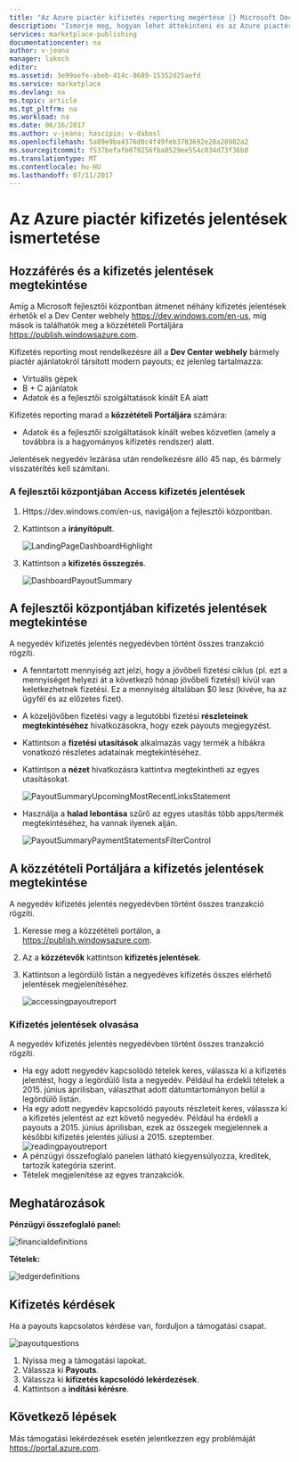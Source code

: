```yaml
---
title: "Az Azure piactér kifizetés reporting megértése |} Microsoft Docs"
description: "Ismerje meg, hogyan lehet áttekinteni és az Azure piactér kifizetés jelentés betöltési."
services: marketplace-publishing
documentationcenter: na
author: v-jeana
manager: lakoch
editor: 
ms.assetid: 3e99aefe-abeb-414c-8689-15352d25aefd
ms.service: marketplace
ms.devlang: na
ms.topic: article
ms.tgt_pltfrm: na
ms.workload: na
ms.date: 06/16/2017
ms.author: v-jeana; hascipio; v-dabosl
ms.openlocfilehash: 5a89e9ba4376d0c4f49feb3783692e28a28902a2
ms.sourcegitcommit: f537befafb079256fba0529ee554c034d73f36b0
ms.translationtype: MT
ms.contentlocale: hu-HU
ms.lasthandoff: 07/11/2017
---
```

# <a name="understand-your-azure-marketplace-payout-reports"></a>Az Azure piactér kifizetés jelentések ismertetése
## <a name="access-and-view-your-payout-reports"></a>Hozzáférés és a kifizetés jelentések megtekintése
Amíg a Microsoft fejlesztői központban átmenet néhány kifizetés jelentések érhetők el a Dev Center webhely https://dev.windows.com/en-us, míg mások is találhatók meg a közzétételi Portáljára https://publish.windowsazure.com.

Kifizetés reporting most rendelkezésre áll a **Dev Center webhely** bármely piactér ajánlatokról társított modern payouts; ez jelenleg tartalmazza:

* Virtuális gépek
* B + C ajánlatok
* Adatok és a fejlesztői szolgáltatások kínált EA alatt

Kifizetés reporting marad a **közzétételi Portáljára** számára:

* Adatok és a fejlesztői szolgáltatások kínált webes közvetlen (amely a továbbra is a hagyományos kifizetés rendszer) alatt.

Jelentések negyedév lezárása után rendelkezésre álló 45 nap, és bármely visszatérítés kell számítani.

### <a name="access-payout-reports-in-dev-center"></a>A fejlesztői központjában Access kifizetés jelentések
1. Https://dev.windows.com/en-us, navigáljon a fejlesztői központban.
2. Kattintson a **irányítópult**.

    ![LandingPageDashboardHighlight][1]
3. Kattintson a **kifizetés összegzés**.

    ![DashboardPayoutSummary][2]

## <a name="view-your-payout-reports-in-dev-center"></a>A fejlesztői központjában kifizetés jelentések megtekintése
A negyedév kifizetés jelentés negyedévben történt összes tranzakció rögzíti.

* A fenntartott mennyiség azt jelzi, hogy a jövőbeli fizetési ciklus (pl. ezt a mennyiséget helyezi át a következő hónap jövőbeli fizetési) kívül van keletkezhetnek fizetési.  Ez a mennyiség általában $0 lesz (kivéve, ha az ügyfél és az előzetes fizet).
* A közeljövőben fizetési vagy a legutóbbi fizetési **részleteinek megtekintéséhez** hivatkozásokra, hogy ezek payouts megjegyzést.
* Kattintson a **fizetési utasítások** alkalmazás vagy termék a hibákra vonatkozó részletes adatainak megtekintéséhez.
* Kattintson a **nézet** hivatkozásra kattintva megtekintheti az egyes utasításokat.

    ![PayoutSummaryUpcomingMostRecentLinksStatement][3]
* Használja a **halad lebontása** szűrő az egyes utasítás több apps/termék megtekintéséhez, ha vannak ilyenek alján.

    ![PayoutSummaryPaymentStatementsFilterControl][4]

## <a name="view-your-payout-reports-in-publishing-portal"></a>A közzétételi Portáljára a kifizetés jelentések megtekintése
A negyedév kifizetés jelentés negyedévben történt összes tranzakció rögzíti.

1. Keresse meg a közzétételi portálon, a https://publish.windowsazure.com.
2. Az a **közzétevők** kattintson **kifizetés jelentések**.
3. Kattintson a legördülő listán a negyedéves kifizetés összes elérhető jelentések megjelenítéséhez.

    ![accessingpayoutreport][5]

### <a name="read-your-payout-reports"></a>Kifizetés jelentések olvasása
A negyedév kifizetés jelentés negyedévben történt összes tranzakció rögzíti.

* Ha egy adott negyedév kapcsolódó tételek keres, válassza ki a kifizetés jelentést, hogy a legördülő lista a negyedév. Például ha érdekli tételek a 2015. június áprilisban, választhat adott dátumtartományon belül a legördülő listán.
* Ha egy adott negyedév kapcsolódó payouts részleteit keres, válassza ki a kifizetés jelentést az ezt követő negyedév. Például ha érdekli a payouts a 2015. június áprilisban, ezek az összegek megjelennek a későbbi kifizetés jelentés júliusi a 2015. szeptember.
  ![readingpayoutreport][6]
* A pénzügyi összefoglaló panelen látható kiegyensúlyozza, kreditek, tartozik kategória szerint.
* Tételek megjelenítése az egyes tranzakciók.

## <a name="definitions"></a>Meghatározások
**Pénzügyi összefoglaló panel:**

![financialdefinitions][7]

**Tételek:**

![ledgerdefinitions][8]

## <a name="payout-questions"></a>Kifizetés kérdések
Ha a payouts kapcsolatos kérdése van, forduljon a támogatási csapat.

![payoutquestions][9]

1. Nyissa meg a támogatási lapokat.
2. Válassza ki **Payouts**.
3. Válassza ki **kifizetés kapcsolódó lekérdezések**.
4. Kattintson a **indítási kérésre**.

## <a name="next-steps"></a>Következő lépések
Más támogatási lekérdezések esetén jelentkezzen egy problémáját <https://portal.azure.com>.

[1]: ./media/marketplace-publishing-report-payout/LandingPage-DashboardHighlight.png
[2]: ./media/marketplace-publishing-report-payout/Dashboard-PayoutSummary.png
[3]: ./media/marketplace-publishing-report-payout/PayoutSummary-UpcomingOrMostRecentPaymentLinksSingleStatementLink.png
[4]: ./media/marketplace-publishing-report-payout/PayoutSummary-PaymentStatements-SingleStatement-FilterControl.png
[5]: ./media/marketplace-publishing-report-payout/accessingpayoutreport.png
[6]: ./media/marketplace-publishing-report-payout/readingpayoutreport.png
[7]: ./media/marketplace-publishing-report-payout/financialdefinitions.png
[8]: ./media/marketplace-publishing-report-payout/ledgerdefinitions.png
[9]: ./media/marketplace-publishing-report-payout/payoutquestions.png
